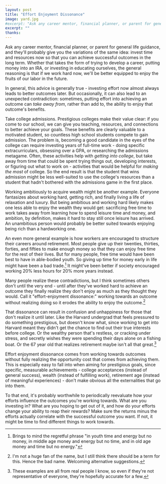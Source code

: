 ```yaml
---
layout: post
title: "Effort Enjoyment Dissonance"
image: yard.jpg
#excerpt: "Ask any career mentor, financial planner, or parent for general life guidance, and they'll probably give you the variations of the same idea: invest time and ..."
excerpt: ""
thanks: 
---
```


Ask any career mentor, financial planner, or parent for general life guidance, and they'll probably give you the variations of the same idea: invest time and resources now so that you can achieve successful outcomes in the long term. Whether that takes the form of trying to develop a career, putting money into an IRA, or investing in educating ourselves, the general reasoning is that if we work hard now, we'll be better equipped to enjoy the fruits of our labor in the future.

In general, this advice is generally true - investing effort now almost always leads to better outcomes later. But occasionally, it can also lead to an unexpected contradiction: sometimes, putting effort into achieving an outcome can *take away from*, rather than add to, the ability to enjoy that outcome's benefits.

Take college admissions. Prestigious colleges make their value clear: if you come to our school, we can give you teaching, resources, and connections to better achieve your goals. These benefits are clearly valuable to a motivated student, so countless high school students compete to gain admission. The problem is, becoming a good candidate in the eyes of the college can require investing years of full-time work - doing specific extracurriculars, obsessing over a GPA, or researching the admissions metagame. Often, these activities help with *getting into college*, but take away from time that could be spent trying things out, developing interests, or figuring out what to work on - activities that would be helpful for *making the most* of college. So the end result is that the student that wins admission might be less well-suited to use the college's resources than a student that hadn't bothered with the admissions game in the first place.

Working ambitiously to acquire wealth might be another example. Everyone fantasizes about working hard, getting rich, and finally living a life of relaxation and luxury. But being ambitious and working hard likely makes one less able to enjoy the wealth they would get: sacrificing free time to work takes away from learning how to spend leisure time and money, and ambition, by definition, makes it hard to stay still once leisure has arrived. An unambitious person would probably be better suited towards enjoying being rich than a hardworking one.

An even more general example is how workers are encouraged to structure their careers around retirement. Most people give up their twenties, thirties, forties, and fifties to make enough money so that they can enjoy free time for the rest of their lives. But for many people, free time would have been best to have in able-bodied youth. So giving up time for money early in life might have been a bad trade.[^1] It might've been better if society encouraged working 20% less hours for 20% more years instead.

Many people realize these contradictions, but I think sometimes others don't until the very end - until after they've worked hard to achieve an outcome they finally realize they don't enjoy as much as they thought they would. Call it "effort-enjoyment dissonance:" working towards an outcome without realizing doing so it erodes the ability to enjoy the outcome.[^2]

That dissonance can result in confusion and unhappiness for those that don't realize it until later. Like the Harvard undergrad that feels pressured to do something prestigious, but doesn't know what, since working to get into Harvard meant they didn't get the chance to find out their true interests before college. Or the wealthy person that's restless, or cracking under stress, and secretly wishes they were spending their days alone on a fishing boat. Or the 67 year old that realizes retirement maybe isn't all that great.[^3]

Effort enjoyment dissonance comes from working towards outcomes without fully realizing the opportunity cost that comes from achieving them. This is especially easy to fall into when aiming for prestigious goals, since specific, measurable achievements - college acceptances (instead of general success), wealth (instead of fulfilling work), retirement age (instead of meaningful experiences) - don't make obvious all the externalities that go into them. 

To that end, it's probably worthwhile to periodically reevaluate how your efforts influence the outcomes you're working towards. What are you investing in? What are you hoping to get out of it, and how do your efforts change your ability to reap their rewards? Make sure the returns minus the efforts actually correlate with the successful outcome you want. If not, it might be time to find different things to work towards.



[^1]: Brings to mind the regretful phrase "in youth time and energy but no money, in middle age money and energy but no time, and in old age money and time but no energy."

[^2]: I'm not a huge fan of the name, but I still think there should be a term for this. Hence the bad name. Welcoming alternative suggestions.

[^3]: These examples are all from real people I know, so even if they're not representative of everyone, they're hopefully accurate for a few.
